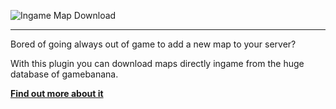 ![Ingame Map Download](http://dordnung.de/sourcemod/mapdl/img/idm.png)  

***  
Bored of going always out of game to add a new map to your server?    
   
With this plugin you can download maps directly ingame from the huge database of gamebanana.    

[**Find out more about it**](https://github.com/dordnung/Ingame-Map-Download/wiki)  
